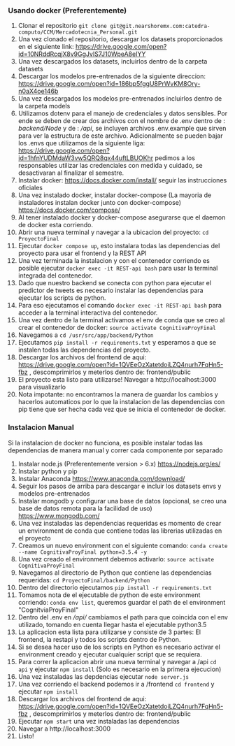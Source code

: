 ### Usando docker (Preferentemente)
1. Clonar el repositorio ``git clone git@git.nearshoremx.com:catedra-computo/CCM/Mercadotecnia_Personal.git``
2. Una vez clonado el repositorio, descargar los datasets proporcionados en el siguiente link: https://drive.google.com/open?id=10NRddRcqjX8v9GgJvIS7J10WpeA8eIYY
3. Una vez descargados los datasets, incluirlos dentro de la carpeta datasets
4. Descargar los modelos pre-entrenados de la siguiente direccion: https://drive.google.com/open?id=186bp5fggU8PrWvKM8Ory-n0aX4oe146b
5. Una vez descargados los modelos pre-entrenados incluirlos dentro de la carpeta models
6. Utilizamos dotenv para el manejo de credenciales y datos sensibles.
Por ende se deben de crear dos archivos con el nombre de .env dentro de : *backend/Node* y de : */api*, se incluyen archivos .env.example que sirven para ver la estructura de este archivo.
Adicionalmente se pueden bajar los .envs que utilizamos de la siguiente liga: https://drive.google.com/open?id=1hfnYUDMdaW3vw5QRQ8qx44uftLBUOKhr pedimos a los responsables utilizar las credenciales con medida y cuidado, se desactivaran al finalizar el semestre.
6. Instalar docker: https://docs.docker.com/install/ seguir las instrucciones oficiales
7. Una vez instalado docker, instalar docker-compose (La mayoria de instaladores instalan docker junto con docker-compose) https://docs.docker.com/compose/
8. Al tener instalado docker y docker-compose asegurarse que el daemon de docker esta corriendo.
9. Abrir una nueva terminal y navegar a la ubicacion del proyecto: ```cd ProyectoFinal```
10. Ejecutar ```docker compose up```, esto instalara todas las dependencias del proyecto para usar el frontend y la REST API
11. Una vez terminada la instalacion y con el contenedor corriendo es posible ejecutar ```docker exec -it REST-api bash``` para usar la terminal integrada del contenedor.
12. Dado que nuestro backend se conecta con python para ejecutar el predictor de tweets es necesario instalar las dependencias para ejecutar los scripts de python.
13. Para eso ejecutamos el comando ```docker exec -it REST-api bash``` para acceder a la terminal interactiva del contenedor.
14. Una vez dentro de la terminal activamos el env de conda que se creo al crear el contenedor de docker: ```source activate CognitivaProyFinal```
15. Navegamos a ```cd /usr/src/app/backend/Python```
16. Ejecutamos ```pip install -r requirements.txt``` y esperamos a que se instalen todas las dependencias del proyecto.
17. Descargar los archivos del frontend de aqui: https://drive.google.com/open?id=1QVEeOzXatetdoiLZQ4nurh7FqHn5-fbz , descomprimirlos y meterlos dentro de: frontend/public
17. El proyecto esta listo para utilizarse! Navegar a http://localhost:3000 para visualizarlo
18. Nota impotante: no encontramos la manera de guardar los cambios y hacerlos automaticos por lo que la instalacion de las dependencias con pip tiene que ser hecha cada vez que se inicia el contenedor de docker.

### Instalacion Manual
Si la instalacion de docker no funciona, es posible instalar todas las dependencias de manera manual y correr cada componente por separado
1. Instalar node.js (Preferentemente version > 6.x) https://nodejs.org/es/
2. Instalar python y pip
3. Instalar Anaconda https://www.anaconda.com/download/
4. Seguir los pasos de arriba para descargar e incluir los datasets envs y modelos pre-entrenados
4. Instalar mongodb y configurar una base de datos (opcional, se creo una base de datos remota para la facilidad de uso)  https://www.mongodb.com/
5. Una vez instaladas las dependencias requeridas es momento de crear un environment de conda que contiene todas las librerias utilizadas en el proyecto
6. Creamos un nuevo environment con el siguiente comando: ```conda create --name CognitivaProyFinal python=3.5.4 -y```
7. Una vez creado el environment debemos activarlo: ```source activate CognitivaProyFinal```
8. Navegamos al directorio de Python que contiene las dependencias requeridas: ```cd ProyectoFinal/backend/Python```
9. Dentro del directorio ejecutamos ```pip install -r requirements.txt```
10. Tomamos nota de el ejecutable de python de este environment corriendo: ```conda env list```, queremos guardar el path de el environment "CognitviaProyFinal"
11. Dentro del .env en */api/* cambiamos el path para que coincida con el env utilizado, tomando en cuenta llegar hasta el ejecutable python3.5
12. La aplicacion esta lista para utilizarse y consiste de 3 partes: El frontend, la restapi y todos los scripts dentro de Python.
13. Si se desea hacer uso de los scripts en Python es necesario activar el environment creado y ejecutar cualquier script que se requiera.
14. Para correr la aplicacion abrir una nueva terminal y navegar a /api ```cd api``` y ejecutar ```npm install``` (Solo es necesario en la primera ejecucion)
15. Una vez instaladas las depdencias ejecutar ```node server.js```
16. Una vez corriendo el backend podemos ir a /frontend ```cd frontend``` y ejecutar ```npm install```
17. Descargar los archivos del frontend de aqui: https://drive.google.com/open?id=1QVEeOzXatetdoiLZQ4nurh7FqHn5-fbz , descomprimirlos y meterlos dentro de: frontend/public
17. Ejecutar ```npm start``` una vez instaladas las dependencias
18. Navegar a http://localhost:3000
19. Listo!

